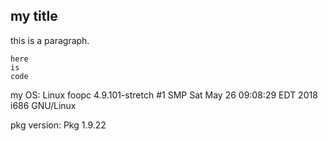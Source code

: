 ## my title

this is a paragraph.

```
here
is
code
```

my OS: Linux foopc 4.9.101-stretch #1 SMP Sat May 26 09:08:29 EDT 2018 i686 GNU/Linux

pkg version: Pkg 1.9.22
